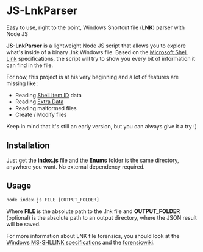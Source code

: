 # JS-LnkParser
Easy to use, right to the point, Windows Shortcut file (**LNK**) parser with Node JS

**JS-LnkParser** is a lightweight Node JS script that allows you to explore what's inside of a binary .lnk Windows file.
Based on the [Microsoft Shell Link](https://docs.microsoft.com/en-us/openspecs/windows_protocols/ms-shllink/16cb4ca1-9339-4d0c-a68d-bf1d6cc0f943) specifications, the script will try to show you every bit of information it can find in the file.

For now, this project is at his very beginning and a lot of features are missing like :
- Reading [Shell Item ID](https://docs.microsoft.com/en-us/openspecs/windows_protocols/ms-shllink/6ac3b286-6640-4cf3-85f2-4085c02e6a71) data
- Reading [Extra Data](https://docs.microsoft.com/en-us/openspecs/windows_protocols/ms-shllink/c41e062d-f764-4f13-bd4f-ea812ab9a4d1)
- Reading malformed files
- Create / Modify files

Keep in mind that it's still an early version, but you can always give it a try :)

## Installation
Just get the **index.js** file and the **Enums** folder is the same directory, anywhere you want. No external dependency required.

## Usage
`node index.js FILE [OUTPUT_FOLDER]`

Where **FILE** is the absolute path to the .lnk file and **OUTPUT_FOLDER** (optional) is the absolute path to an output directory, where the JSON result will be saved.


For more information about LNK file forensics, you should look at the [Windows MS-SHLLINK specifications](https://docs.microsoft.com/en-us/openspecs/windows_protocols/ms-shllink/16cb4ca1-9339-4d0c-a68d-bf1d6cc0f943) and the [forensicwiki](https://forensicswiki.xyz/page/LNK).
